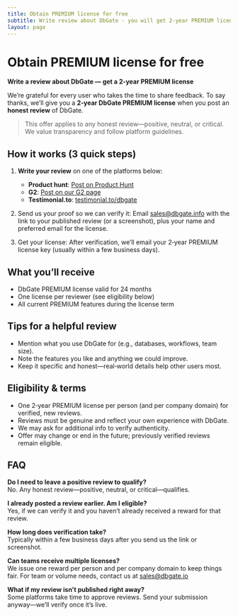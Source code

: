 ```yaml
---
title: Obtain PREMIUM license for free
subtitle: Write review about DbGate - you will get 2-year PREMIUM license
layout: page
---
```


# Obtain PREMIUM license for free

**Write a review about DbGate — get a 2‑year PREMIUM license**

We’re grateful for every user who takes the time to share feedback. To say thanks, we’ll give you a **2‑year DbGate PREMIUM license** when you post an **honest review** of DbGate.

> This offer applies to any honest review—positive, neutral, or critical. We value transparency and follow platform guidelines.

##  How it works (3 quick steps)
1. **Write your review** on one of the platforms below:
    * **Product hunt**: [Post on Product Hunt](https://www.producthunt.com/products/dbgate)
    * **G2**: [Post on our G2 page](https://www.g2.com/products/dbgate/reviews)
    * **Testimonial.to**: [testimonial.to/dbgate](https://testimonial.to/dbgate)

1. Send us your proof so we can verify it:
   Email sales@dbgate.info with the link to your published review (or a screenshot), plus your name and preferred email for the license.

1. Get your license:
   After verification, we’ll email your 2‑year PREMIUM license key (usually within a few business days).


## What you’ll receive
- DbGate PREMIUM license valid for 24 months
- One license per reviewer (see eligibility below)
- All current PREMIUM features during the license term

## Tips for a helpful review
- Mention what you use DbGate for (e.g., databases, workflows, team size).
- Note the features you like and anything we could improve.
- Keep it specific and honest—real‑world details help other users most.

## Eligibility & terms
- One 2‑year PREMIUM license per person (and per company domain) for verified, new reviews.
- Reviews must be genuine and reflect your own experience with DbGate.
- We may ask for additional info to verify authenticity.
- Offer may change or end in the future; previously verified reviews remain eligible.

## FAQ
**Do I need to leave a positive review to qualify?**  
No. Any honest review—positive, neutral, or critical—qualifies.

**I already posted a review earlier. Am I eligible?**  
Yes, if we can verify it and you haven’t already received a reward for that review.

**How long does verification take?**  
Typically within a few business days after you send us the link or screenshot.

**Can teams receive multiple licenses?**  
We issue one reward per person and per company domain to keep things fair. For team or volume needs, contact us at sales@dbgate.io

**What if my review isn’t published right away?**  
Some platforms take time to approve reviews. Send your submission anyway—we’ll verify once it’s live.